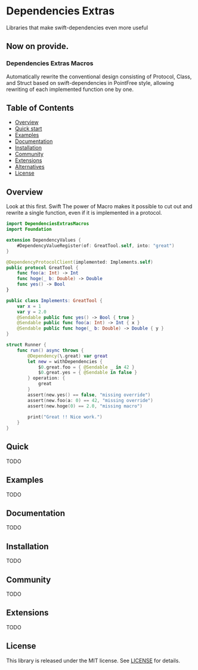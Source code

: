 # Dependencies Extras

Libraries that make swift-dependencies even more useful

## Now on provide.

### Dependencies Extras Macros

Automatically rewrite the conventional design consisting of Protocol, Class, and Struct based on swift-dependencies in PointFree style, allowing rewriting of each implemented function one by one.

## Table of Contents

* [Overview](#overview)
* [Quick start](#quick-start)
* [Examples](#examples)
* [Documentation](#documentation)
* [Installation](#installation)
* [Community](#community)
* [Extensions](#extensions)
* [Alternatives](#alternatives)
* [License](#license)


## Overview

Look at this first. Swift The power of Macro makes it possible to cut out and rewrite a single function, even if it is implemented in a protocol.

```swift
import DependenciesExtrasMacros
import Foundation

extension DependencyValues {
    #DependencyValueRegister(of: GreatTool.self, into: "great")
}

@DependencyProtocolClient(implemented: Implements.self)
public protocol GreatTool {
    func foo(a: Int) -> Int
    func hoge(_ b: Double) -> Double
    func yes() -> Bool
}

public class Implements: GreatTool {
    var x = 1
    var y = 2.0
    @Sendable public func yes() -> Bool { true }
    @Sendable public func foo(a: Int) -> Int { x }
    @Sendable public func hoge(_ b: Double) -> Double { y }
}

struct Runner {
    func run() async throws {
        @Dependency(\.great) var great
        let new = withDependencies {
            $0.great.foo = { @Sendable _ in 42 }
            $0.great.yes = { @Sendable in false }
        } operation: {
            great
        }
        assert(new.yes() == false, "missing override")
        assert(new.foo(a: 0) == 42, "missing override")
        assert(new.hoge(0) == 2.0, "missing macro")
        
        print("Great !! Nice work.")
    }
}
```


## Quick

TODO

## Examples

TODO

## Documentation

TODO

## Installation

TODO

## Community

TODO

## Extensions

TODO


## License

This library is released under the MIT license. See [LICENSE](LICENSE) for details.

